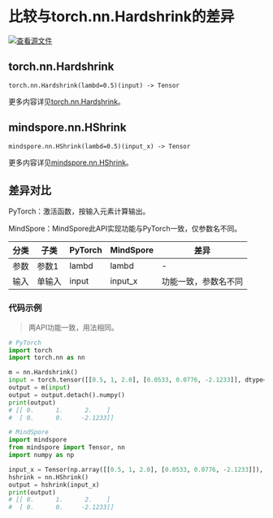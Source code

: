 # 比较与torch.nn.Hardshrink的差异

[![查看源文件](https://mindspore-website.obs.cn-north-4.myhuaweicloud.com/website-images/r2.3.1/resource/_static/logo_source.svg)](https://gitee.com/mindspore/docs/blob/r2.3.1/docs/mindspore/source_zh_cn/note/api_mapping/pytorch_diff/HShrink.md)

## torch.nn.Hardshrink

```text
torch.nn.Hardshrink(lambd=0.5)(input) -> Tensor
```

更多内容详见[torch.nn.Hardshrink](https://pytorch.org/docs/1.8.1/generated/torch.nn.Hardshrink.html)。

## mindspore.nn.HShrink

```text
mindspore.nn.HShrink(lambd=0.5)(input_x) -> Tensor
```

更多内容详见[mindspore.nn.HShrink](https://mindspore.cn/docs/zh-CN/r2.3.1/api_python/nn/mindspore.nn.HShrink.html)。

## 差异对比

PyTorch：激活函数，按输入元素计算输出。

MindSpore：MindSpore此API实现功能与PyTorch一致，仅参数名不同。

| 分类 | 子类  | PyTorch | MindSpore | 差异 |
| ---- | ----- | ------- | --------- | ---- |
| 参数 | 参数1 | lambd   | lambd     | -    |
| 输入 | 单输入 | input   | input_x     | 功能一致，参数名不同 |

### 代码示例

> 两API功能一致，用法相同。

```python
# PyTorch
import torch
import torch.nn as nn

m = nn.Hardshrink()
input = torch.tensor([[0.5, 1, 2.0], [0.0533, 0.0776, -2.1233]], dtype=torch.float32)
output = m(input)
output = output.detach().numpy()
print(output)
# [[ 0.      1.      2.    ]
#  [ 0.      0.     -2.1233]]

# MindSpore
import mindspore
from mindspore import Tensor, nn
import numpy as np

input_x = Tensor(np.array([[0.5, 1, 2.0], [0.0533, 0.0776, -2.1233]]), mindspore.float32)
hshrink = nn.HShrink()
output = hshrink(input_x)
print(output)
# [[ 0.      1.      2.    ]
#  [ 0.      0.     -2.1233]]
```
